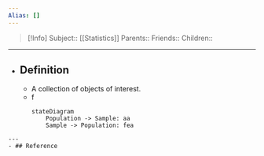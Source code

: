 ```yaml
---
Alias: []
---
```

> [!Info]
> Subject:: [[Statistics]]
> Parents:: 
> Friends:: 
> Children:: 
---
- ## Definition
	- A collection of objects of interest.
	- f
	  ```mermaid
	  stateDiagram
	      Population -> Sample: aa
	      Sample -> Population: fea
```
---
- ## Reference